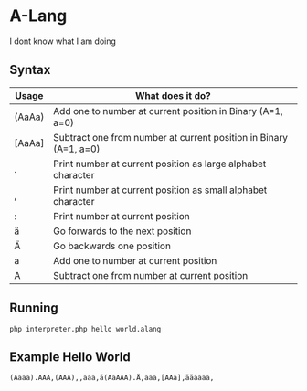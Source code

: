 # A-Lang

I dont know what I am doing

## Syntax

| Usage  | What does it do?                                                  |
|--------|-------------------------------------------------------------------|
| (AaAa) | Add one to number at current position in Binary (A=1, a=0)        |
| [AaAa] | Subtract one from number at current position in Binary (A=1, a=0) |
| .      | Print number at current position as large alphabet character      |
| ,      | Print number at current position as small alphabet character      |
| :      | Print number at current position                                  |
| ä      | Go forwards to the next position                                  |
| Ä      | Go backwards one position                                         |
| a      | Add one to number at current position                             |
| A      | Subtract one from number at current position                      |

## Running

```
php interpreter.php hello_world.alang 
```

## Example Hello World
```
(Aaaa).AAA,(AAA),,aaa,ä(AaAAA).Ä,aaa,[AAa],ääaaaa,
```